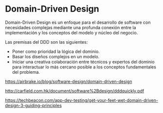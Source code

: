 # Domain-Driven Design

Domain-Driven Design es un enfoque para el desarrollo de software con necesidades complejas mediante una profunda conexión entre la implementación y los conceptos del modelo y núcleo del negocio.

Las premisas del DDD son las siguientes:

* Poner como prioridad la lógica del dominio.
* Basar los diseños complejos en un modelo.
* Iniciar una creativa colaboración entre técnicos y expertos del dominio para interactuar lo más cercano posible a los conceptos fundamentales del problema.

<https://airbrake.io/blog/software-design/domain-driven-design>

<http://carfield.com.hk/document/software%2Bdesign/dddquickly.pdf>

<https://techbeacon.com/app-dev-testing/get-your-feet-wet-domain-driven-design-3-guiding-principles>